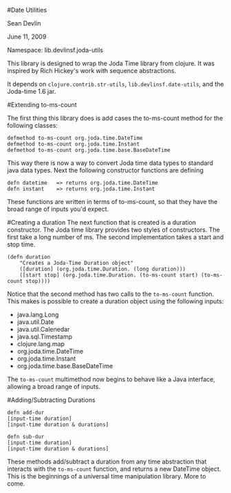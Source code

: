 #Date Utilities

Sean Devlin 

June 11, 2009

Namespace: lib.devlinsf.joda-utils

This library is designed to wrap the Joda Time library from clojure.  It was inspired by Rich Hickey's work with sequence abstractions.

It depends on `clojure.contrib.str-utils`, `lib.devlinsf.date-utils`, and the Joda-time 1.6 jar.

#Extending to-ms-count

The first thing this library does is add cases the to-ms-count method for the following classes:

	defmethod to-ms-count org.joda.time.DateTime
	defmethod to-ms-count org.joda.time.Instant
	defmethod to-ms-count org.joda.time.base.BaseDateTime

This way there is now a way to convert Joda time data types to standard java data types.  Next the following constructor functions
are defining

	defn datetime 	=> returns org.joda.time.DateTime
	defn instant	=> returns org.joda.time.Instant
	
These functions are written in terms of to-ms-count, so that they have the broad range of inputs you'd expect.

#Creating a duration
The next function that is created is a duration constructor.  The Joda time library provides two styles of constructors.  The first take a long number of ms.  The
second implementation takes a start and stop time.

	(defn duration
		"Creates a Joda-Time Duration object"
		([duration] (org.joda.time.Duration. (long duration)))
		([start stop] (org.joda.time.Duration. (to-ms-count start) (to-ms-count stop))))
		
Notice that the second method has two calls to the `to-ms-count` function.  This makes is possible to create a duration object using the following inputs:

* java.lang.Long
* java.util.Date
* java.util.Calenedar
* java.sql.Timestamp
* clojure.lang.map
* org.joda.time.DateTime
* org.joda.time.Instant
* org.joda.time.base.BaseDateTime

The `to-ms-count` multimethod now begins to behave like a Java interface, allowing a broad range of inputs.

#Adding/Subtracting Durations

	defn add-dur
	[input-time duration]
	[input-time duration & durations]

	defn sub-dur
	[input-time duration]
	[input-time duration & durations]

These methods add/subtract a duration from any time abstraction that interacts with the `to-ms-count` function, and returns a new DateTime object.
This is the beginnings of a universal time manipulation library.  More to come.
